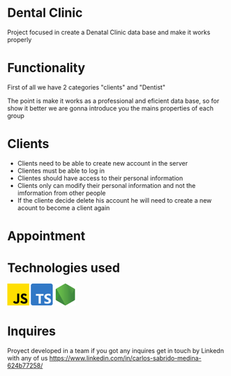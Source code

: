 # Dental Clinic

Project focused in create a Denatal Clinic data base and make it works properly

# Functionality

First of all  we have 2 categories "clients" and "Dentist"

The point is make it works as a professional and eficient data base, so for show it better we are gonna introduce you the mains properties of each group

# Clients

- Clients need to be able to create new account in the server
- Clientes must be able to log in
- Clientes should have access to their personal information
- Clients only can modify their personal information and not the imformation from other people
- If the cliente decide delete his account he will need to create a new acount to become a client again

# Appointment


# Technologies used


<img src="media/js.png" alt="JavaScript" width="50">
<img src="media/descarga.png" alt="JavaScript" width="50">
<img src="media/nodo-js.png" alt="JavaScript" width="50">


# Inquires 

Proyect developed in a team if you got any inquires get in touch by Linkedn with any of us
https://www.linkedin.com/in/carlos-sabrido-medina-624b77258/